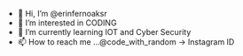 - 👋 Hi, I’m @erinfernoaksr
- 👀 I’m interested in CODING
- 🌱 I’m currently learning IOT and Cyber Security
- 📫 How to reach me ...@code_with_random -> Instagram ID

<!---
erinfernoaksr/erinfernoaksr is a ✨ special ✨ repository because its `README.md` (this file) appears on your GitHub profile.
You can click the Preview link to take a look at your changes.
--->
